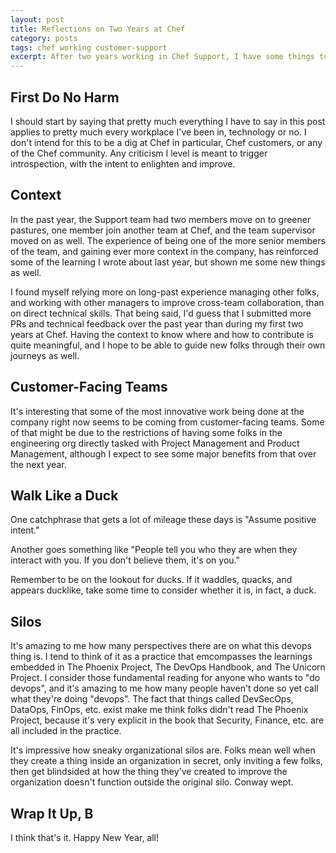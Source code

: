 ```yaml
---
layout: post
title: Reflections on Two Years at Chef
category: posts
tags: chef working customer-support
excerpt: After two years working in Chef Support, I have some things to say.
---
```


## First Do No Harm

I should start by saying that pretty much everything I have to say in this post applies to pretty much every workplace I've been in, technology or no. I don't intend for this to be a dig at Chef in particular, Chef customers, or any of the Chef community. Any criticism I level is meant to trigger introspection, with the intent to enlighten and improve.

## Context

In the past year, the Support team had two members move on to greener pastures, one member join another team at Chef, and the team supervisor moved on as well. The experience of being one of the more senior members of the team, and gaining ever more context in the company, has reinforced some of the learning I wrote about last year, but shown me some new things as well.

I found myself relying more on long-past experience managing other folks, and working with other managers to improve cross-team collaboration, than on direct technical skills. That being said, I'd guess that I submitted more PRs and technical feedback over the past year than during my first two years at Chef. Having the context to know where and how to contribute is quite meaningful, and I hope to be able to guide new folks through their own journeys as well.

## Customer-Facing Teams

It's interesting that some of the most innovative work being done at the company right now seems to be coming from customer-facing teams. Some of that might be due to the restrictions of having some folks in the engineering org directly tasked with Project Management and Product Management, although I expect to see some major benefits from that over the next year.

## Walk Like a Duck

One catchphrase that gets a lot of mileage these days is "Assume positive intent."

Another goes something like "People tell you who they are when they interact with you. If you don't believe them, it's on you."

Remember to be on the lookout for ducks. If it waddles, quacks, and appears ducklike, take some time to consider whether it is, in fact, a duck.

## Silos

It's amazing to me how many perspectives there are on what this devops thing is. I tend to think of it as a practice that emcompasses the learnings embedded in The Phoenix Project, The DevOps Handbook, and The Unicorn Project. I consider those fundamental reading for anyone who wants to "do devops", and it's amazing to me how many people haven't done so yet call what they're doing "devops". The fact that things called DevSecOps, DataOps, FinOps, etc. exist make me think folks didn't read The Phoenix Project, because it's very explicit in the book that Security, Finance, etc. are all included in the practice.

It's impressive how sneaky organizational silos are. Folks mean well when they create a thing inside an organization in secret, only inviting a few folks, then get blindsided at how the thing they've created to improve the organization doesn't function outside the original silo. Conway wept.

## Wrap It Up, B

I think that's it. Happy New Year, all!
